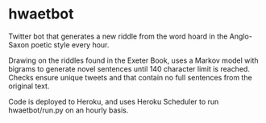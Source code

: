 hwaetbot
========

Twitter bot that generates a new riddle from the word hoard in the Anglo-Saxon poetic style every hour. 

Drawing on the riddles found in the Exeter Book, uses a Markov model with bigrams to generate novel sentences until 140 character limit is reached. Checks ensure unique tweets and that contain no full sentences from the original text.

Code is deployed to Heroku, and uses Heroku Scheduler to run hwaetbot/run.py on an hourly basis. 
